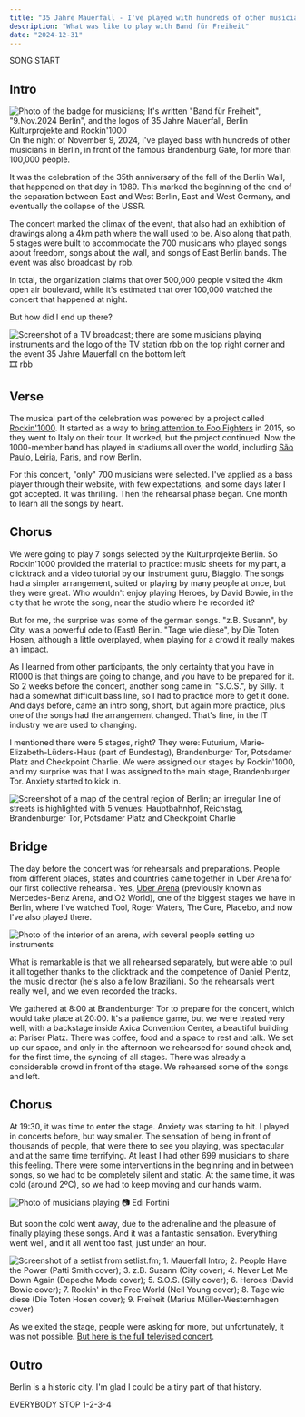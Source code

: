 ```yaml
---
title: "35 Jahre Mauerfall - I've played with hundreds of other musicians in Berlin at Brandenburg Gate - How did it feel?"
description: "What was like to play with Band für Freiheit"
date: "2024-12-31"
---
```


SONG START
## Intro
![Photo of the badge for musicians; It's written "Band für Freiheit", "9.Nov.2024 Berlin", and the logos of 35 Jahre Mauerfall, Berlin Kulturprojekte and Rockin'1000](/images/posts/IMG_0288.jpeg)
On the night of November 9, 2024, I've played bass with hundreds of other musicians in Berlin, in front of the famous Brandenburg Gate, for more than 100,000 people.

It was the celebration of the 35th anniversary of the fall of the Berlin Wall, that happened on that day in 1989. This marked the beginning of the end of the separation between East and West Berlin, East and West Germany, and eventually the collapse of the USSR.

The concert marked the climax of the event, that also had an exhibition of drawings along a 4km path where the wall used to be. Also along that path, 5 stages were built to accommodate the 700 musicians who played songs about freedom, songs about the wall, and songs of East Berlin bands. The event was also broadcast by rbb.

In total, the organization claims that over 500,000 people visited the 4km open air boulevard, while it's estimated that over 100,000 watched the concert that happened at night.

But how did I end up there?

![Screenshot of a TV broadcast; there are some musicians playing instruments and the logo of the TV station rbb on the top right corner and the event 35 Jahre Mauerfall on the bottom left](</images/posts/CleanShot 2024-11-11 at 13.15.38@2x.png>)
🎞 rbb
## Verse

The musical part of the celebration was powered by a project called [Rockin'1000](https://www.rockin1000.com/en/). It started as a way to [bring attention to Foo Fighters](https://youtu.be/JozAmXo2bDE?feature=shared) in 2015, so they went to Italy on their tour. It worked, but the project continued. Now the 1000-member band has played in stadiums all over the world, including [São Paulo](https://www.youtube.com/watch?v=mLYGAg1GuKc&list=PLVCdeYFmFnqPK0DiSdLMZzgNpjjisaxFq&pp=iAQB), [Leiria](https://youtu.be/Ansf6AXeBj0?feature=shared), [Paris](https://www.youtube.com/watch?v=wDuZy8EmPgo&list=PLVCdeYFmFnqNQdyYb0V2pubQPK8_qegww&pp=iAQB), and now Berlin.

For this concert, "only" 700 musicians were selected. I've applied as a bass player through their website, with few expectations, and some days later I got accepted. It was thrilling. Then the rehearsal phase began. One month to learn all the songs by heart.
## Chorus

We were going to play 7 songs selected by the Kulturprojekte Berlin. So Rockin'1000 provided the material to practice: music sheets for my part, a clicktrack and a video tutorial by our instrument guru, Biaggio. The songs had a simpler arrangement, suited or playing by many people at once, but they were great. Who wouldn't enjoy playing Heroes, by David Bowie, in the city that he wrote the song, near the studio where he recorded it?

But for me, the surprise was some of the german songs. "z.B. Susann", by City, was a powerful ode to (East) Berlin. "Tage wie diese", by Die Toten Hosen, although a little overplayed, when playing for a crowd it really makes an impact.

As I learned from other participants, the only certainty that you have in R1000 is that things are going to change, and you have to be prepared for it. So 2 weeks before the concert, another song came in: "S.O.S.", by Silly. It had a somewhat difficult bass line, so I had to practice more to get it done. And days before, came an intro song, short, but again more practice, plus one of the songs had the arrangement changed. That's fine, in the IT industry we are used to changing.

I mentioned there were 5 stages, right? They were: Futurium, Marie-Elizabeth-Lüders-Haus (part of Bundestag), Brandenburger Tor, Potsdamer Platz and Checkpoint Charlie. We were assigned our stages by Rockin'1000, and my surprise was that I was assigned to the main stage, Brandenburger Tor. Anxiety started to kick in.

![Screenshot of a map of the central region of Berlin; an irregular line of streets is highlighted with 5 venues: Hauptbahnhof, Reichstag, Brandenburger Tor, Potsdamer Platz and Checkpoint Charlie](</images/posts/Pasted image 20241119191538.png>)

## Bridge

The day before the concert was for rehearsals and preparations. People from different places, states and countries came together in Uber Arena for our first collective rehearsal. Yes, [Uber Arena](https://www.uber-arena.de/home) (previously known as Mercedes-Benz Arena, and O2 World), one of the biggest stages we have in Berlin, where I've watched Tool, Roger Waters, The Cure, Placebo, and now I've also played there.

![Photo of the interior of an arena, with several people setting up instruments](/images/posts/Frame-31-12-2024-09-14-35.jpg)

What is remarkable is that we all rehearsed separately, but were able to pull it all together thanks to the clicktrack and the competence of Daniel Plentz, the music director (he's also a fellow Brazilian). So the rehearsals went really well, and we even recorded the tracks.

We gathered at 8:00 at Brandenburger Tor to prepare for the concert, which would take place at 20:00. It's a patience game, but we were treated very well, with a backstage inside Axica Convention Center, a beautiful building at Pariser Platz. There was coffee, food and a space to rest and talk. We set up our space, and only in the afternoon we rehearsed for sound check and, for the first time, the syncing of all stages. There was already a considerable crowd in front of the stage. We rehearsed some of the songs and left.

## Chorus

At 19:30, it was time to enter the stage. Anxiety was starting to hit. I played in concerts before, but way smaller. The sensation of being in front of thousands of people, that were there to see you playing, was spectacular and at the same time terrifying. At least I had other 699 musicians to share this feeling. There were some interventions in the beginning and in between songs, so we had to be completely silent and static. At the same time, it was cold (around 2ºC), so we had to keep moving and our hands warm.

![Photo of musicians playing](/images/posts/91673B19-AAEE-40AE-9A59-38EA9252399A.png)
📷 Edi Fortini

But soon the cold went away, due to the adrenaline and the pleasure of finally playing these songs. And it was a fantastic sensation. Everything went well, and it all went too fast, just under an hour.

![Screenshot of a setlist from setlist.fm; 1. Mauerfall Intro; 2. People Have the Power (Patti Smith cover); 3. z.B. Susann (City cover); 4. Never Let Me Down Again (Depeche Mode cover); 5. S.O.S. (Silly cover); 6. Heroes (David Bowie cover); 7. Rockin' in the Free World (Neil Young cover); 8. Tage wie diese (Die Toten Hosen cover); 9. Freiheit (Marius Müller-Westernhagen cover)](</images/posts/CleanShot 2024-12-31 at 18.29.14@2x.png>)

As we exited the stage, people were asking for more, but unfortunately, it was not possible. [But here is the full televised concert](https://www.youtube.com/watch?v=LF9sHQo9HIY&list=PL71nr05h5nTu2dIgFlgqkxzKrnH5kSjcR&index=3).
## Outro

Berlin is a historic city. I'm glad I could be a tiny part of that history.

EVERYBODY STOP 1-2-3-4
